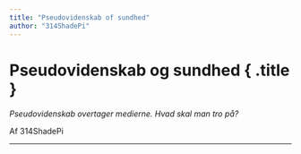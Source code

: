 ```yaml
---
title: "Pseudovidenskab of sundhed"
author: "314ShadePi"
---
```


# Pseudovidenskab og sundhed { .title }

_Pseudovidenskab overtager medierne. Hvad skal man tro på?_

Af 314ShadePi

---
